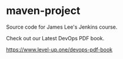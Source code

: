 # maven-project
Source code for James Lee's Jenkins course.

Check out our Latest DevOps PDF book.
 
https://www.level-up.one/devops-pdf-book
